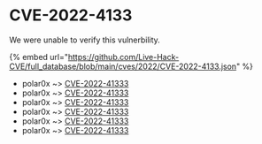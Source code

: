# CVE-2022-4133

We were unable to verify this vulnerbility.

{% embed url="https://github.com/Live-Hack-CVE/full_database/blob/main/cves/2022/CVE-2022-4133.json" %}


* polar0x ~> [CVE-2022-41333](https://www.alice-snow.ru/2022/database/cve-2022-4133/cve-2022-41333-polar0x)
* polar0x ~> [CVE-2022-41333](https://www.alice-snow.ru/2022/database/cve-2022-4133/cve-2022-41333-polar0x)
* polar0x ~> [CVE-2022-41333](https://www.alice-snow.ru/2022/database/cve-2022-4133/cve-2022-41333-polar0x)
* polar0x ~> [CVE-2022-41333](https://www.alice-snow.ru/2022/database/cve-2022-4133/cve-2022-41333-polar0x)
* polar0x ~> [CVE-2022-41333](https://www.alice-snow.ru/2022/database/cve-2022-4133/cve-2022-41333-polar0x)
* polar0x ~> [CVE-2022-41333](https://www.alice-snow.ru/2022/database/cve-2022-4133/cve-2022-41333-polar0x)